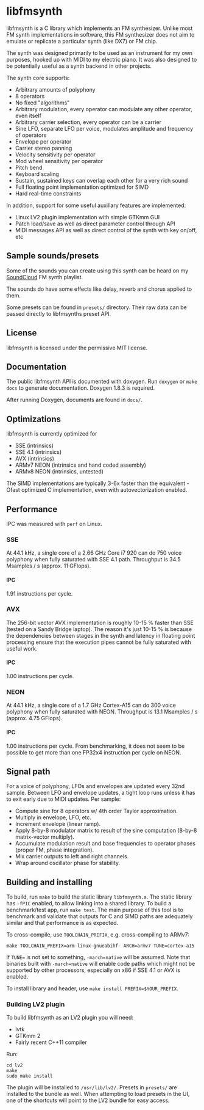 # libfmsynth

libfmsynth is a C library which implements an FM synthesizer.
Unlike most FM synth implementations in software, this FM synthesizer does not aim to emulate or replicate a particular synth (like DX7) or FM chip.

The synth was designed primarily to be used as an instrument for my own purposes, hooked up with MIDI to my electric piano.
It was also designed to be potentially useful as a synth backend in other projects.

The synth core supports:

  - Arbitrary amounts of polyphony
  - 8 operators
  - No fixed "algorithms"
  - Arbitrary modulation, every operator can modulate any other operator, even itself
  - Arbitrary carrier selection, every operator can be a carrier
  - Sine LFO, separate LFO per voice, modulates amplitude and frequency of operators
  - Envelope per operator
  - Carrier stereo panning
  - Velocity sensitivity per operator
  - Mod wheel sensitivity per operator
  - Pitch bend
  - Keyboard scaling
  - Sustain, sustained keys can overlap each other for a very rich sound
  - Full floating point implementation optimized for SIMD
  - Hard real-time constraints

In addition, support for some useful auxillary features are implemented:

  - Linux LV2 plugin implementation with simple GTKmm GUI
  - Patch load/save as well as direct parameter control through API
  - MIDI messages API as well as direct control of the synth with key on/off, etc

## Sample sounds/presets

Some of the sounds you can create using this synth can be heard on my [SoundCloud](https://soundcloud.com/zoned-music/sets/fm-synth) FM synth playlist.

The sounds do have some effects like delay, reverb and chorus applied to them.

Some presets can be found in `presets/` directory.
Their raw data can be passed directly to libfmsynths preset API.

## License

libfmsynth is licensed under the permissive MIT license.

## Documentation

The public libfmsynth API is documented with doxygen. Run `doxygen` or `make docs` to generate documentation.
Doxygen 1.8.3 is required.

After running Doxygen, documents are found in `docs/`.

## Optimizations

libfmsynth is currently optimized for

  - SSE (intrinsics)
  - SSE 4.1 (intrinsics)
  - AVX (intrinsics)
  - ARMv7 NEON (intrinsics and hand coded assembly)
  - ARMv8 NEON (intrinsics, untested)

The SIMD implementations are typically 3-6x faster than the equivalent -Ofast optimized C implementation, even with autovectorization enabled.

## Performance

IPC was measured with `perf` on Linux.

### SSE

At 44.1 kHz, a single core of a 2.66 GHz Core i7 920 can do 750 voice polyphony when fully saturated with SSE 4.1 path.
Throughput is 34.5 Msamples / s (approx. 11 GFlops).

#### IPC
1.91 instructions per cycle.

### AVX

The 256-bit vector AVX implementation is roughly 10-15 % faster than SSE (tested on a Sandy Bridge laptop). The reason it's just 10-15 % is because the dependencies between stages in the synth and latency in floating point processing ensure that the execution pipes cannot be fully saturated with useful work.

#### IPC
1.00 instructions per cycle.

### NEON

At 44.1 kHz, a single core of a 1.7 GHz Cortex-A15 can do 300 voice polyphony when fully saturated with NEON.
Throughput is 13.1 Msamples / s (approx. 4.75 GFlops).

#### IPC
1.00 instructions per cycle. From benchmarking, it does not seem to be possible to get more than one FP32x4 instruction per cycle on NEON.

## Signal path

For a voice of polyphony, LFOs and envelopes are updated every 32nd sample.
Between LFO and envelope updates, a tight loop runs unless it has to exit early due to MIDI updates.
Per sample:

  - Compute sine for 8 operators w/ 4th order Taylor approximation.
  - Multiply in envelope, LFO, etc.
  - Increment envelope (linear ramp).
  - Apply 8-by-8 modulator matrix to result of the sine computation (8-by-8 matrix-vector multiply).
  - Accumulate modulation result and base frequencies to operator phases (proper FM, phase integration).
  - Mix carrier outputs to left and right channels.
  - Wrap around oscillator phase for stability.

## Building and installing

To build, run `make` to build the static library `libfmsynth.a`. The static library has `-fPIC` enabled, to allow linking into a shared library. To build a benchmark/test app, run `make test`. The main purpose of this tool is to benchmark and validate that outputs for C and SIMD paths are adequately similar and that performance is as expected.

To cross-compile, use `TOOLCHAIN_PREFIX`, e.g. cross-compiling to ARMv7:

    make TOOLCHAIN_PREFIX=arm-linux-gnueabihf- ARCH=armv7 TUNE=cortex-a15
    
If `TUNE=` is not set to something, `-march=native` will be assumed.
Note that binaries built with `-march=native` will enable code paths which might not be supported by other processors, especially on x86 if SSE 4.1 or AVX is enabled.

To install library and header, use `make install PREFIX=$YOUR_PREFIX`.

### Building LV2 plugin

To build libfmsynth as an LV2 plugin you will need:

 - lvtk
 - GTKmm 2
 - Fairly recent C++11 compiler

Run:

    cd lv2
    make
    sudo make install
    
The plugin will be installed to `/usr/lib/lv2/`.
Presets in `presets/` are installed to the bundle as well. When attempting to load presets in the UI, one of the shortcuts will point to the LV2 bundle for easy access.
